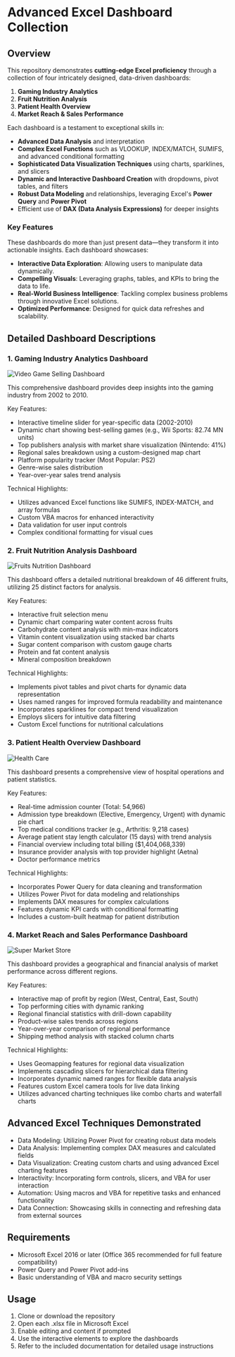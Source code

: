 # Advanced Excel Dashboard Collection

## Overview

This repository demonstrates **cutting-edge Excel proficiency** through a collection of four intricately designed, data-driven dashboards:

1. **Gaming Industry Analytics**
2. **Fruit Nutrition Analysis**
3. **Patient Health Overview**
4. **Market Reach & Sales Performance**

Each dashboard is a testament to exceptional skills in:

- **Advanced Data Analysis** and interpretation
- **Complex Excel Functions** such as VLOOKUP, INDEX/MATCH, SUMIFS, and advanced conditional formatting
- **Sophisticated Data Visualization Techniques** using charts, sparklines, and slicers
- **Dynamic and Interactive Dashboard Creation** with dropdowns, pivot tables, and filters
- **Robust Data Modeling** and relationships, leveraging Excel's **Power Query** and **Power Pivot**
- Efficient use of **DAX (Data Analysis Expressions)** for deeper insights

### Key Features

These dashboards do more than just present data—they transform it into actionable insights. Each dashboard showcases:

- **Interactive Data Exploration**: Allowing users to manipulate data dynamically.
- **Compelling Visuals**: Leveraging graphs, tables, and KPIs to bring the data to life.
- **Real-World Business Intelligence**: Tackling complex business problems through innovative Excel solutions.
- **Optimized Performance**: Designed for quick data refreshes and scalability.
## Detailed Dashboard Descriptions

### 1. Gaming Industry Analytics Dashboard
![Video Game Selling Dashboard](https://github.com/user-attachments/assets/52734e38-2038-44bc-a223-df5363193244)


This comprehensive dashboard provides deep insights into the gaming industry from 2002 to 2010.

Key Features:
- Interactive timeline slider for year-specific data (2002-2010)
- Dynamic chart showing best-selling games (e.g., Wii Sports: 82.74 MN units)
- Top publishers analysis with market share visualization (Nintendo: 41%)
- Regional sales breakdown using a custom-designed map chart
- Platform popularity tracker (Most Popular: PS2)
- Genre-wise sales distribution
- Year-over-year sales trend analysis

Technical Highlights:
- Utilizes advanced Excel functions like SUMIFS, INDEX-MATCH, and array formulas
- Custom VBA macros for enhanced interactivity
- Data validation for user input controls
- Complex conditional formatting for visual cues

### 2. Fruit Nutrition Analysis Dashboard
![Fruits Nutrition Dashboard](https://github.com/user-attachments/assets/cd7ec067-017a-4c33-9383-6bfd0daa94c3)


This dashboard offers a detailed nutritional breakdown of 46 different fruits, utilizing 25 distinct factors for analysis.

Key Features:
- Interactive fruit selection menu
- Dynamic chart comparing water content across fruits
- Carbohydrate content analysis with min-max indicators
- Vitamin content visualization using stacked bar charts
- Sugar content comparison with custom gauge charts
- Protein and fat content analysis
- Mineral composition breakdown

Technical Highlights:
- Implements pivot tables and pivot charts for dynamic data representation
- Uses named ranges for improved formula readability and maintenance
- Incorporates sparklines for compact trend visualization
- Employs slicers for intuitive data filtering
- Custom Excel functions for nutritional calculations

### 3. Patient Health Overview Dashboard
![Health Care](https://github.com/user-attachments/assets/fd27ee49-982c-4f8d-a40e-877203ab5efa)


This dashboard presents a comprehensive view of hospital operations and patient statistics.

Key Features:
- Real-time admission counter (Total: 54,966)
- Admission type breakdown (Elective, Emergency, Urgent) with dynamic pie chart
- Top medical conditions tracker (e.g., Arthritis: 9,218 cases)
- Average patient stay length calculator (15 days) with trend analysis
- Financial overview including total billing ($1,404,068,339)
- Insurance provider analysis with top provider highlight (Aetna)
- Doctor performance metrics

Technical Highlights:
- Incorporates Power Query for data cleaning and transformation
- Utilizes Power Pivot for data modeling and relationships
- Implements DAX measures for complex calculations
- Features dynamic KPI cards with conditional formatting
- Includes a custom-built heatmap for patient distribution

### 4. Market Reach and Sales Performance Dashboard
![Super Market Store](https://github.com/user-attachments/assets/cdb9e27f-fe94-4b46-b2b9-0fa3ecafef36)


This dashboard provides a geographical and financial analysis of market performance across different regions.

Key Features:
- Interactive map of profit by region (West, Central, East, South)
- Top performing cities with dynamic ranking
- Regional financial statistics with drill-down capability
- Product-wise sales trends across regions
- Year-over-year comparison of regional performance
- Shipping method analysis with stacked column charts

Technical Highlights:
- Uses Geomapping features for regional data visualization
- Implements cascading slicers for hierarchical data filtering
- Incorporates dynamic named ranges for flexible data analysis
- Features custom Excel camera tools for live data linking
- Utilizes advanced charting techniques like combo charts and waterfall charts

## Advanced Excel Techniques Demonstrated
- Data Modeling: Utilizing Power Pivot for creating robust data models
- Data Analysis: Implementing complex DAX measures and calculated fields
- Data Visualization: Creating custom charts and using advanced Excel charting features
- Interactivity: Incorporating form controls, slicers, and VBA for user interaction
- Automation: Using macros and VBA for repetitive tasks and enhanced functionality
- Data Connection: Showcasing skills in connecting and refreshing data from external sources

## Requirements
- Microsoft Excel 2016 or later (Office 365 recommended for full feature compatibility)
- Power Query and Power Pivot add-ins
- Basic understanding of VBA and macro security settings

## Usage
1. Clone or download the repository
2. Open each .xlsx file in Microsoft Excel
3. Enable editing and content if prompted
4. Use the interactive elements to explore the dashboards
5. Refer to the included documentation for detailed usage instructions

